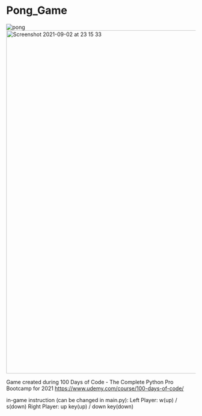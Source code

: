 # Pong_Game

![pong](https://user-images.githubusercontent.com/75580477/131581857-b4d07b9f-0123-4cda-a9a7-8cc3db1ad466.jpeg)
<img width="912" alt="Screenshot 2021-09-02 at 23 15 33" src="https://user-images.githubusercontent.com/75580477/131917459-4efb0073-cd63-4987-9a8c-8fcd9b1f25cf.png">

Game created during 100 Days of Code - The Complete Python Pro Bootcamp for 2021
https://www.udemy.com/course/100-days-of-code/

in-game instruction (can be changed in main.py):
Left Player: w(up) / s(down)
Right Player: up key(up) / down key(down)
